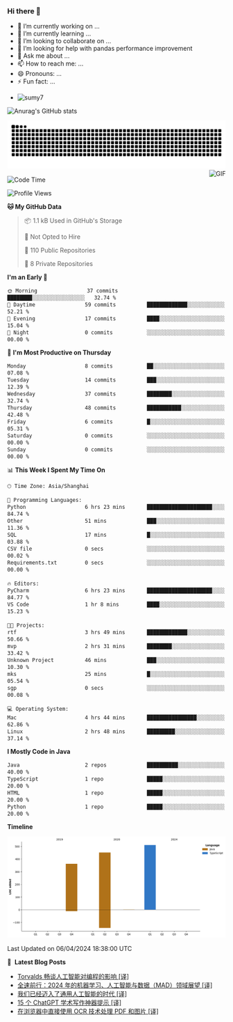 ### Hi there 👋
<!--
**alloevil/alloevil** is a ✨ _special_ ✨ repository because its `README.md` (this file) appears on your GitHub profile.

Here are some ideas to get you started:

- 🔭 I’m currently working on ...
- 🌱 I’m currently learning ...
- 👯 I’m looking to collaborate on ...
- 🤔 I’m looking for help with ...
- 💬 Ask me about ...
- 📫 How to reach me: ...
- 😄 Pronouns: ...
- ⚡ Fun fact: ...
-->

- 🔭 I’m currently working on ...
- 🌱 I’m currently learning ...
- 👯 I’m looking to collaborate on ...
- 🤔 I’m looking for help with pandas performance improvement
- 💬 Ask me about ...
- 📫 How to reach me: ...
- 😄 Pronouns: ...
- ⚡ Fun fact: ...
  
+ ![sumy7](https://komarev.com/ghpvc/?username=alloevil)

![Anurag's GitHub stats](https://github-readme-stats.vercel.app/api?username=alloevil&show_icons=true&bg_color=00000000)

<picture align="center">
  <source media="(prefers-color-scheme: dark)" srcset="https://github.com/alloevil/alloevil/blob/output/github-contribution-grid-snake.svg">
  <source media="(prefers-color-scheme: dark)" srcset="https://github.com/alloevil/alloevil/blob/output/github-contribution-grid-snake.svg">
  <img alt="github contribution grid snake animation" src="https://github.com/alloevil/alloevil/blob/output/github-contribution-grid-snake.svg">
</picture>

<img align="right" alt="GIF" src="https://raw.githubusercontent.com/JoeyBling/JoeyBling/master/pic/pusheencode.gif" />

<!--START_SECTION:waka-->
![Code Time](http://img.shields.io/badge/Code%20Time-2%2C168%20hrs%2055%20mins-blue)

![Profile Views](http://img.shields.io/badge/Profile%20Views-0-blue)

**🐱 My GitHub Data** 

> 📦 1.1 kB Used in GitHub's Storage 
 > 
> 🚫 Not Opted to Hire
 > 
> 📜 110 Public Repositories 
 > 
> 🔑 8 Private Repositories 
 > 
**I'm an Early 🐤** 

```text
🌞 Morning                37 commits          ████████░░░░░░░░░░░░░░░░░   32.74 % 
🌆 Daytime                59 commits          █████████████░░░░░░░░░░░░   52.21 % 
🌃 Evening                17 commits          ████░░░░░░░░░░░░░░░░░░░░░   15.04 % 
🌙 Night                  0 commits           ░░░░░░░░░░░░░░░░░░░░░░░░░   00.00 % 
```
📅 **I'm Most Productive on Thursday** 

```text
Monday                   8 commits           ██░░░░░░░░░░░░░░░░░░░░░░░   07.08 % 
Tuesday                  14 commits          ███░░░░░░░░░░░░░░░░░░░░░░   12.39 % 
Wednesday                37 commits          ████████░░░░░░░░░░░░░░░░░   32.74 % 
Thursday                 48 commits          ███████████░░░░░░░░░░░░░░   42.48 % 
Friday                   6 commits           █░░░░░░░░░░░░░░░░░░░░░░░░   05.31 % 
Saturday                 0 commits           ░░░░░░░░░░░░░░░░░░░░░░░░░   00.00 % 
Sunday                   0 commits           ░░░░░░░░░░░░░░░░░░░░░░░░░   00.00 % 
```


📊 **This Week I Spent My Time On** 

```text
🕑︎ Time Zone: Asia/Shanghai

💬 Programming Languages: 
Python                   6 hrs 23 mins       █████████████████████░░░░   84.74 % 
Other                    51 mins             ███░░░░░░░░░░░░░░░░░░░░░░   11.36 % 
SQL                      17 mins             █░░░░░░░░░░░░░░░░░░░░░░░░   03.88 % 
CSV file                 0 secs              ░░░░░░░░░░░░░░░░░░░░░░░░░   00.02 % 
Requirements.txt         0 secs              ░░░░░░░░░░░░░░░░░░░░░░░░░   00.00 % 

🔥 Editors: 
PyCharm                  6 hrs 23 mins       █████████████████████░░░░   84.77 % 
VS Code                  1 hr 8 mins         ████░░░░░░░░░░░░░░░░░░░░░   15.23 % 

🐱‍💻 Projects: 
rtf                      3 hrs 49 mins       █████████████░░░░░░░░░░░░   50.66 % 
mvp                      2 hrs 31 mins       ████████░░░░░░░░░░░░░░░░░   33.42 % 
Unknown Project          46 mins             ███░░░░░░░░░░░░░░░░░░░░░░   10.30 % 
mks                      25 mins             █░░░░░░░░░░░░░░░░░░░░░░░░   05.54 % 
sgp                      0 secs              ░░░░░░░░░░░░░░░░░░░░░░░░░   00.08 % 

💻 Operating System: 
Mac                      4 hrs 44 mins       ████████████████░░░░░░░░░   62.86 % 
Linux                    2 hrs 48 mins       █████████░░░░░░░░░░░░░░░░   37.14 % 
```

**I Mostly Code in Java** 

```text
Java                     2 repos             ██████████░░░░░░░░░░░░░░░   40.00 % 
TypeScript               1 repo              █████░░░░░░░░░░░░░░░░░░░░   20.00 % 
HTML                     1 repo              █████░░░░░░░░░░░░░░░░░░░░   20.00 % 
Python                   1 repo              █████░░░░░░░░░░░░░░░░░░░░   20.00 % 
```



**Timeline**

![Lines of Code chart](https://raw.githubusercontent.com/alloevil/alloevil/main/assets/bar_graph.png)


 Last Updated on 06/04/2024 18:38:00 UTC
<!--END_SECTION:waka-->

📕 &nbsp;**Latest Blog Posts**
<!-- BLOG-POST-LIST:START -->
- [Torvalds 畅谈人工智能对编程的影响 [译]](https://baoyu.io/translations/transcript/torvalds-speaks-impact-of-artificial-intelligence-on-programming)
- [全速前行：2024 年的机器学习、人工智能与数据（MAD）领域展望 [译]](https://baoyu.io/translations/ai/full-steam-ahead-the-2024-mad-machine-learning-ai-data-landscape)
- [我们已经迈入了通用人工智能的时代 [译]](https://baoyu.io/translations/ai/artificial-general-intelligence-is-already-here)
- [15 个 ChatGPT 学术写作神器提示 [译]](https://baoyu.io/translations/prompt-engineering/chatgpt-prompts-for-academic-writing)
- [在浏览器中直接使用 OCR 技术处理 PDF 和图片 [译]](https://baoyu.io/translations/ai/ocr-pdfs-images)
<!-- BLOG-POST-LIST:END -->
